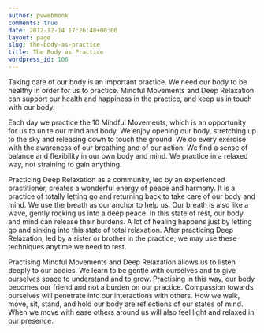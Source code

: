 ```yaml
---
author: pvwebmonk
comments: true
date: 2012-12-14 17:26:48+00:00
layout: page
slug: the-body-as-practice
title: The Body as Practice
wordpress_id: 106
---
```


Taking care of our body is an important practice. We need our body to be healthy in order for us to practice. Mindful Movements and Deep Relaxation can support our health and happiness in the practice, and keep us in touch with our body.

Each day we practice the 10 Mindful Movements, which is an opportunity for us to unite our mind and body. We enjoy opening our body, stretching up to the sky and releasing down to touch the ground. We do every exercise with the awareness of our breathing and of our action. We find a sense of balance and flexibility in our own body and mind. We practice in a relaxed way, not straining to gain anything.

Practicing Deep Relaxation as a community, led by an experienced practitioner, creates a wonderful energy of peace and harmony. It is a practice of totally letting go and returning back to take care of our body and mind. We use the breath as our anchor to help us. Our breath is also like a wave, gently rocking us into a deep peace. In this state of rest, our body and mind can release their burdens. A lot of healing happens just by letting go and sinking into this state of total relaxation. After practicing Deep Relaxation, led by a sister or brother in the practice, we may use these techniques anytime we need to rest.

Practising Mindful Movements and Deep Relaxation allows us to listen deeply to our bodies. We learn to be gentle with ourselves and to give ourselves space to understand and to grow. Practising in this way, our body becomes our friend and not a burden on our practice. Compassion towards ourselves will penetrate into our interactions with others. How we walk, move, sit, stand, and hold our body are reflections of our states of mind. When we move with ease others around us will also feel light and relaxed in our presence.
